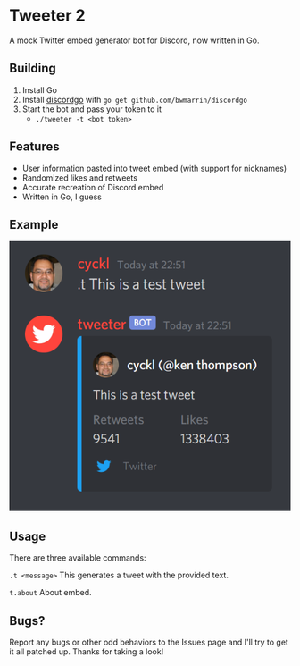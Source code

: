 # Tweeter 2
A mock Twitter embed generator bot for Discord, now written in Go.

## Building
1. Install Go
2. Install [discordgo](https://github.com/bwmarrin/discordgo) with `go get github.com/bwmarrin/discordgo`
3. Start the bot and pass your token to it
   - `./tweeter -t <bot token>`

## Features
- User information pasted into tweet embed (with support for nicknames)
- Randomized likes and retweets
- Accurate recreation of Discord embed
- Written in Go, I guess

## Example
![Example of usage and embed](https://github.com/cyckl/tweeter/raw/master/img/example.png)

## Usage
There are three available commands:

`.t <message>`
This generates a tweet with the provided text.

`t.about`
About embed.

## Bugs?
Report any bugs or other odd behaviors to the Issues page and I'll try to get it all patched up. Thanks for taking a look!
